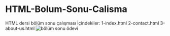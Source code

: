 # HTML-Bolum-Sonu-Calisma
HTML dersi bölüm sonu çalışması
İçindekiler:
1-index.html
2-contact.html
3-about-us.html
![bölüm sonu ödevi](https://user-images.githubusercontent.com/116460635/202872437-5b40d40d-808f-41fb-acf4-8283e082c4aa.png)
